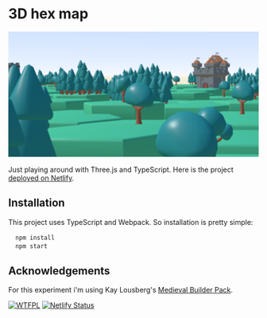 # 3D hex map

![An experiment with hex maps and webgl](./docs/screenshot.png)


Just playing around with Three.js and TypeScript. Here is the project [deployed on Netlify](https://attkins-hex-map.netlify.app/).

## Installation

This project uses TypeScript and Webpack. So installation is pretty simple:

```bash
  npm install
  npm start
```

## Acknowledgements

For this experiment i'm using Kay Lousberg's [Medieval Builder Pack](https://kaylousberg.com). 

[![WTFPL](http://www.wtfpl.net/wp-content/uploads/2012/12/wtfpl-badge-4.png)](http://www.wtfpl.net/)
[![Netlify Status](https://api.netlify.com/api/v1/badges/5aec8a39-d58d-470d-a56a-ffa65eaef0f0/deploy-status)](https://app.netlify.com/sites/attkins-hex-map/deploys)
